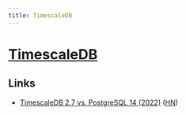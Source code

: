 ```yaml
---
title: TimescaleDB
---
```


# [TimescaleDB](https://www.timescale.com/)

## Links

- [TimescaleDB 2.7 vs. PostgreSQL 14 (2022)](https://www.timescale.com/blog/postgresql-timescaledb-1000x-faster-queries-90-data-compression-and-much-more/) ([HN](https://news.ycombinator.com/item?id=32940701))
